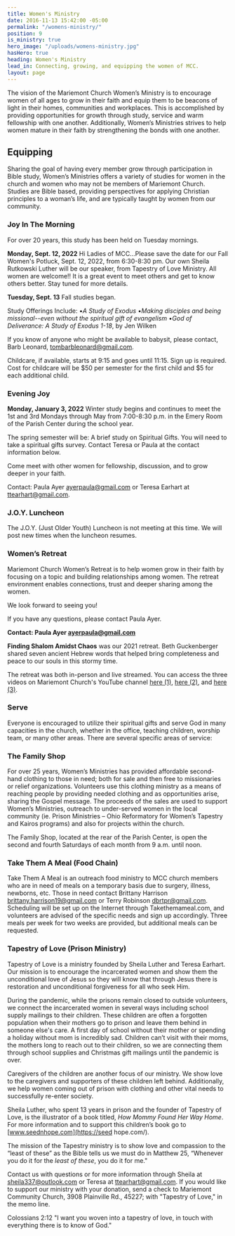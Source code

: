```yaml
---
title: Women's Ministry
date: 2016-11-13 15:42:00 -05:00
permalink: "/womens-ministry/"
position: 9
is_ministry: true
hero_image: "/uploads/womens-ministry.jpg"
hasHero: true
heading: Women's Ministry
lead_in: Connecting, growing, and equipping the women of MCC.
layout: page
---
```


The vision of the Mariemont Church Women’s Ministry is to encourage women of all ages to grow in their faith and equip them to be beacons of light in their homes, communities and workplaces. This is accomplished by providing opportunities for growth through study, service and warm fellowship with one another. Additionally, Women’s Ministries strives to help women mature in their faith by strengthening the bonds with one another.

## Equipping

Sharing the goal of having every member grow through participation in Bible study, Women’s Ministries offers a variety of studies for women in the church and women who may not be members of Mariemont Church. Studies are Bible based, providing perspectives for applying Christian principles to a woman’s life, and are typically taught by women from our community.

### Joy In The Morning

For over 20 years, this study has been held on Tuesday mornings. 

**Monday, Sept. 12, 2022** Hi Ladies of MCC...Please save the date for our Fall Women's Potluck, Sept. 12, 2022, from 6:30-8:30 pm. Our own Sheila Rutkowski Luther will be our speaker, from Tapestry of Love Ministry. All women are welcome!! It is a great event to meet others and get to know others better.  Stay tuned for more details.


**Tuesday, Sept. 13** Fall studies began.

Study Offerings Include:
•*A Study of Exodus*
•*Making disciples and being missional--even
without the spiritual gift of evangelism*
•*God of Deliverance: A Study of Exodus 1-18*, by
Jen Wilken

If you know of anyone who might be available to babysit, please contact, Barb Leonard, tombarbleonard@gmail.com.

Childcare, if available, starts at 9:15 and goes until 11:15. Sign up is required. Cost for childcare will be $50 per semester for the first child and $5 for each additional child.

### Evening Joy

**Monday, January 3, 2022** Winter study begins and continues to meet the 1st and 3rd Mondays through May from 7:00-8:30 p.m. in the Emery Room of the Parish Center during the school year.

The spring semester will be:
A brief study on Spiritual Gifts. You will need to take a spiritual gifts survey. Contact Teresa or Paula at the contact information below.

Come meet with other women for fellowship, discussion, and to grow deeper in your faith.

Contact: Paula Ayer ayerpaula@gmail.com or Teresa Earhart at [ttearhart@gmail.com](ttearhart@gmail.com).

### J.O.Y. Luncheon

The J.O.Y. (Just Older Youth) Luncheon is not meeting at this time. We will post new times when the luncheon resumes.

### Women’s Retreat

Mariemont Church Women’s Retreat is to help women grow in their faith by focusing on a topic and building relationships among women. The retreat environment enables connections, trust and deeper sharing among the women.

We look forward to seeing you!

If you have any questions, please contact Paula Ayer.

**Contact: Paula Ayer ayerpaula@gmail.com**

**Finding Shalom Amidst Chaos** was our 2021 retreat. Beth Guckenberger shared seven ancient Hebrew words that helped bring completeness and peace to our souls in this stormy time.

The retreat was both in-person and live streamed. You can access the three videos on Mariemont Church's YouTube channel [here (1)](https://youtu.be/p1MRw42YHRA), [here (2)](https://youtu.be/IHLUDYp1AUo), and [here (3)](https://youtu.be/b2SPeXkzX9c).


### Serve

Everyone is encouraged to utilize their spiritual gifts and serve God in many capacities in the church, whether in the office, teaching children, worship team, or many other areas. There are several specific areas of service:

### The Family Shop

For over 25 years, Women’s Ministries has provided affordable second-hand clothing to those in need; both for sale and then free to missionaries or relief organizations. Volunteers use this clothing ministry as a means of reaching people by providing needed clothing and as opportunities arise, sharing the Gospel message. The proceeds of the sales are used to support Women’s Ministries, outreach to under-served women in the local community (ie. Prison Ministries – Ohio Reformatory for Women’s Tapestry and Kairos programs) and also for projects within the church.

The Family Shop, located at the rear of the Parish Center, is open the second and fourth Saturdays of each month from 9 a.m. until noon.

### Take Them A Meal (Food Chain)

Take Them A Meal is an outreach food ministry to MCC church members who are in need of meals on a temporary basis due to surgery, illness, newborns, etc. Those in need contact Brittany Harrison brittany.harrison19@gmail.com or Terry Robinson dbrtpr@gmail.com. Scheduling will be set up on the Internet through Takethemameal.com, and volunteers are advised of the specific needs and sign up accordingly. Three meals per week for two weeks are provided, but additional meals can be requested.

### Tapestry of Love (Prison Ministry)

Tapestry of Love is a ministry founded by Sheila Luther and Teresa Earhart. Our mission is to encourage the incarcerated women and show them the unconditional love of Jesus so they will know that through Jesus there is restoration and unconditional forgiveness for all who seek Him.

During the pandemic, while the prisons remain closed to outside volunteers, we connect the incarcerated women in several ways including school supply mailings to their children. These children are often a forgotten population when their mothers go to prison and leave them behind in someone else's care. A first day of school without their mother or spending a holiday without mom is incredibly sad. Children can’t visit with their moms, the mothers long to reach out to their children, so we are connecting them through school supplies and Christmas gift mailings until the pandemic is over.

Caregivers of the children are another focus of our ministry. We show love to the caregivers and supporters of these children left behind. Additionally, we help women coming out of prison with clothing and other vital needs to successfully re-enter society.

Sheila Luther, who spent 13 years in prison and the founder of Tapestry of Love, is the illustrator of a book titled, *How Mommy Found Her Way Home*. For more information and to support this children’s book go to [www.seednhope.com](https://seed hope.com/).

The mission of the Tapestry ministry is to show love and compassion to the “least of these” as the Bible tells us we must do in Matthew 25, “Whenever you do it for the *least of these*, you do it for me."

Contact us with questions or for more information through Sheila at [sheila337@outlook.com](sheila337@outlook.com) or Teresa at [ttearhart@gmail.com](ttearhart@gmail.com). If you would like to support our ministry with your donation, send a check to Mariemont Community Church, 3908 Plainville Rd., 45227; with "Tapestry of Love," in the memo line.

Colossians 2:12 "I want you woven into a tapestry of love, in touch with everything there is to know of God." 